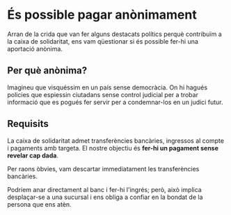 # És possible pagar anònimament

Arran de la crida que van fer alguns destacats polítics perquè contribuïm a la caixa de solidaritat, ens vam qüestionar si és possible fer-hi una aportació anònima.

## Per què anònima?

Imagineu que visquéssim en un país sense democràcia. On hi hagués policies que espiessin ciutadans sense control judicial per a trobar informació que es pogués fer servir per a condemnar-los en un judici futur.

## Requisits

La caixa de solidaritat admet transferències bancàries, ingressos al compte i pagaments amb targeta. El nostre objectiu és **fer-hi un pagament sense revelar cap dada**.

Per raons òbvies, vam descartar immediatament les transferències bancàries.

Podríem anar directament al banc i fer-hi l'ingrés; però, això implica desplaçar-se a una sucursal i ens obliga a confiar en la bondat de la persona que ens atèn.
